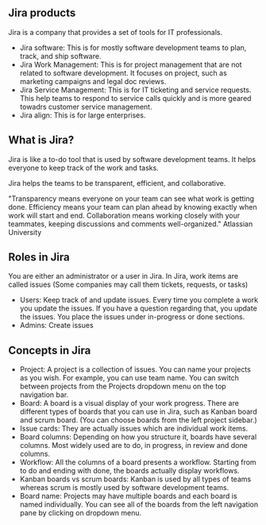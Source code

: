 ## Jira products

Jira is a company that provides a set of tools for IT professionals. 
* Jira software: This is for mostly software development teams to plan, track, and ship software.
* Jira Work Management: This is for project management that are not related to software development. It focuses on project, such as marketing campaigns and legal doc reviews.
* Jira Service Management: This is for IT ticketing and service requests. This help teams to respond to service calls quickly and is more geared towadrs customer service management.
* Jira align: This is for large enterprises.

## What is Jira?

Jira is like a to-do tool that is used by software development teams. It helps everyone to keep track of the work and tasks.

Jira helps the teams to be transparent, efficient, and collaborative.

"Transparency means everyone on your team can see what work is getting done. Efficiency means your team can plan ahead by knowing exactly when work will start and end. Collaboration means working closely with your teammates, keeping discussions and comments well-organized." Atlassian University

## Roles in Jira

You are either an administrator or a user in Jira. In Jira, work items are called issues (Some companies may call them tickets, requests, or tasks)

* Users: Keep track of and update issues. Every time you complete a work you update the issues. If you have a question regarding that, you update the issues. You place the issues under in-progress or done sections.
* Admins: Create issues

## Concepts in Jira

* Project: A project is a collection of issues. You can name your projects as you wish. For example, you can use team name. You can switch between projects from the Projects dropdown menu on the top navigation bar.
* Board: A board is a visual display of your work progress. There are different types of boards that you can use in Jira, such as Kanban board and scrum board. (You can choose boards from the left project sidebar.)
* Issue cards: They are actually issues which are individual work items.
* Board columns: Depending on how you structure it, boards have several columns. Most widely used are to do, in progress, in review and done columns.
* Workflow: All the columns of a board presents a workflow. Starting from to do and ending with done, the boards actually display workflows.
* Kanban boards vs scrum boards: Kanban is used by all types of teams whereas scrum is mostly used by software development teams.
* Board name: Projects may have multiple boards and each board is named individually. You can see all of the boards from the left navigation pane by clicking on dropdown menu.